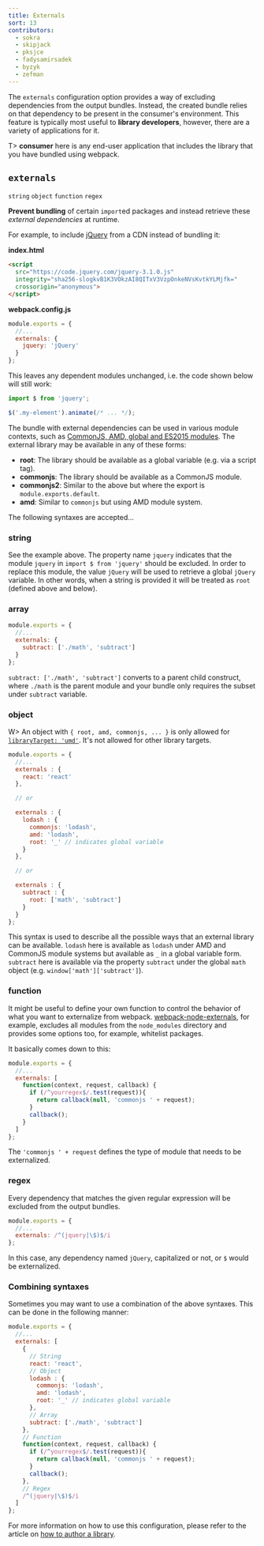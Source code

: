 ```yaml
---
title: Externals
sort: 13
contributors:
  - sokra
  - skipjack
  - pksjce
  - fadysamirsadek
  - byzyk
  - zefman
---
```


The `externals` configuration option provides a way of excluding dependencies from the output bundles. Instead, the created bundle relies on that dependency to be present in the consumer's environment. This feature is typically most useful to __library developers__, however, there are a variety of applications for it.

T> __consumer__ here is any end-user application that includes the library that you have bundled using webpack.


## `externals`

`string` `object` `function`  `regex`

__Prevent bundling__ of certain `import`ed packages and instead retrieve these _external dependencies_ at runtime.

For example, to include [jQuery](https://jquery.com/) from a CDN instead of bundling it:

__index.html__

``` html
<script
  src="https://code.jquery.com/jquery-3.1.0.js"
  integrity="sha256-slogkvB1K3VOkzAI8QITxV3VzpOnkeNVsKvtkYLMjfk="
  crossorigin="anonymous">
</script>
```

__webpack.config.js__

```javascript
module.exports = {
  //...
  externals: {
    jquery: 'jQuery'
  }
};
```

This leaves any dependent modules unchanged, i.e. the code shown below will still work:

```javascript
import $ from 'jquery';

$('.my-element').animate(/* ... */);
```

The bundle with external dependencies can be used in various module contexts, such as [CommonJS, AMD, global and ES2015 modules](/concepts/modules). The external library may be available in any of these forms:

- __root__: The library should be available as a global variable (e.g. via a script tag).
- __commonjs__: The library should be available as a CommonJS module.
- __commonjs2__: Similar to the above but where the export is `module.exports.default`.
- __amd__: Similar to `commonjs` but using AMD module system.

The following syntaxes are accepted...


### string

See the example above. The property name `jquery` indicates that the module `jquery` in `import $ from 'jquery'` should be excluded. In order to replace this module, the value `jQuery` will be used to retrieve a global `jQuery` variable. In other words, when a string is provided it will be treated as `root` (defined above and below).


### array

```javascript
module.exports = {
  //...
  externals: {
    subtract: ['./math', 'subtract']
  }
};
```

`subtract: ['./math', 'subtract']` converts to a parent child construct, where `./math` is the parent module and your bundle only requires the subset under `subtract` variable.


### object

W> An object with `{ root, amd, commonjs, ... }` is only allowed for [`libraryTarget: 'umd'`](/configuration/output/#output-librarytarget). It's not allowed for other library targets.

```javascript
module.exports = {
  //...
  externals : {
    react: 'react'
  },

  // or

  externals : {
    lodash : {
      commonjs: 'lodash',
      amd: 'lodash',
      root: '_' // indicates global variable
    }
  },

  // or

  externals : {
    subtract : {
      root: ['math', 'subtract']
    }
  }
};
```

This syntax is used to describe all the possible ways that an external library can be available. `lodash` here is available as `lodash` under AMD and CommonJS module systems but available as `_` in a global variable form. `subtract` here is available via the property `subtract` under the global `math` object (e.g. `window['math']['subtract']`).


### function

It might be useful to define your own function to control the behavior of what you want to externalize from webpack. [webpack-node-externals](https://www.npmjs.com/package/webpack-node-externals), for example, excludes all modules from the `node_modules` directory and provides some options too, for example, whitelist packages.

It basically comes down to this:

```javascript
module.exports = {
  //...
  externals: [
    function(context, request, callback) {
      if (/^yourregex$/.test(request)){
        return callback(null, 'commonjs ' + request);
      }
      callback();
    }
  ]
};
```

The `'commonjs ' + request` defines the type of module that needs to be externalized.


### regex

Every dependency that matches the given regular expression will be excluded from the output bundles.

```javascript
module.exports = {
  //...
  externals: /^(jquery|\$)$/i
};
```

In this case, any dependency named `jQuery`, capitalized or not, or `$` would be externalized.

### Combining syntaxes

Sometimes you may want to use a combination of the above syntaxes. This can be done in the following manner:

```javascript
module.exports = {
  //...
  externals: [
    {
      // String
      react: 'react',
      // Object
      lodash : {
        commonjs: 'lodash',
        amd: 'lodash',
        root: '_' // indicates global variable
      },
      // Array
      subtract: ['./math', 'subtract']
    },
    // Function
    function(context, request, callback) {
      if (/^yourregex$/.test(request)){
        return callback(null, 'commonjs ' + request);
      }
      callback();
    },
    // Regex
    /^(jquery|\$)$/i
  ]
};
```

For more information on how to use this configuration, please refer to the article on [how to author a library](/guides/author-libraries).
